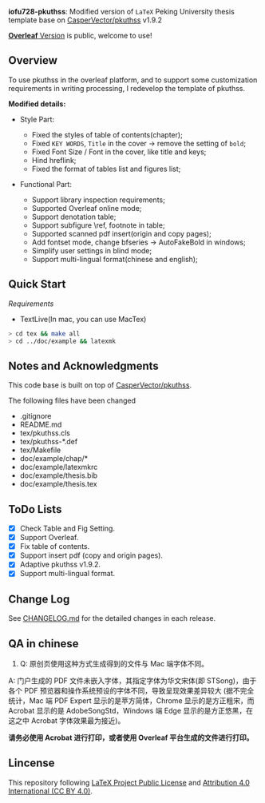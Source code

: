 **iofu728-pkuthss**: Modified version of `LaTeX` Peking University thesis template base on [CasperVector/pkuthss](https://github.com/CasperVector/pkuthss) v1.9.2

[**Overleaf** Version](https://www.overleaf.com/latex/templates/2022-peking-university-master-thesis-template-iofu728-pkuthss/rwfvbkpzydpf) is public, welcome to use!

## Overview

To use pkuthss in the overleaf platform, and to support some customization requirements in writing processing, I redevelop the template of pkuthss.

**Modified details:**

- Style Part:

  - Fixed the styles of table of contents(chapter);
  - Fixed `KEY WORDS`, `Title` in the cover -> remove the setting of `bold`;
  - Fixed Font Size / Font in the cover, like title and keys;
  - Hind hreflink;
  - Fixed the format of tables list and figures list;

- Functional Part:
  - Support library inspection requirements;
  - Supported Overleaf online mode;
  - Support denotation table;
  - Support subfigure \ref, footnote in table;
  - Supported scanned pdf insert(origin and copy pages);
  - Add fontset mode, change bfseries -> AutoFakeBold in windows;
  - Simplify user settings in blind mode;
  - Support multi-lingual format(chinese and english);

## Quick Start

_Requirements_

- TextLive(In mac, you can use MacTex)

```bash
> cd tex && make all
> cd ../doc/example && latexmk
```

## Notes and Acknowledgments

This code base is built on top of [CasperVector/pkuthss](https://github.com/CasperVector/pkuthss).

The following files have been changed

- .gitignore
- README.md
- tex/pkuthss.cls
- tex/pkuthss-\*.def
- tex/Makefile
- doc/example/chap/\*
- doc/example/latexmkrc
- doc/example/thesis.bib
- doc/example/thesis.tex

## ToDo Lists

- [x] Check Table and Fig Setting.
- [x] Support Overleaf.
- [x] Fix table of contents.
- [x] Support insert pdf (copy and origin pages).
- [x] Adaptive pkuthss v1.9.2.
- [x] Support multi-lingual format.

## Change Log

See [CHANGELOG.md](CHANGELOG.md) for the detailed changes in each release.

## QA in chinese

1. Q: 原创页使用这种方式生成得到的文件与 Mac 端字体不同。

A: 门户生成的 PDF 文件未嵌入字体，其指定字体为华文宋体(即 STSong)，由于各个 PDF 预览器和操作系统预设的字体不同，导致呈现效果差异较大
(据不完全统计，Mac 端 PDF Expert 显示的是苹方简体，Chrome 显示的是方正粗宋，而 Acrobat 显示的是 AdobeSongStd，Windows 端 Edge 显示的是方正悠黑，在这之中 Acrobat 字体效果最为接近)。

**请务必使用 Acrobat 进行打印，或者使用 Overleaf 平台生成的文件进行打印。**

## Lincense

This repository following [LaTeX Project Public License](http://www.latex-project.org/lppl.txt) and [Attribution 4.0 International (CC BY 4.0)](https://creativecommons.org/licenses/by/4.0/deed.en).
